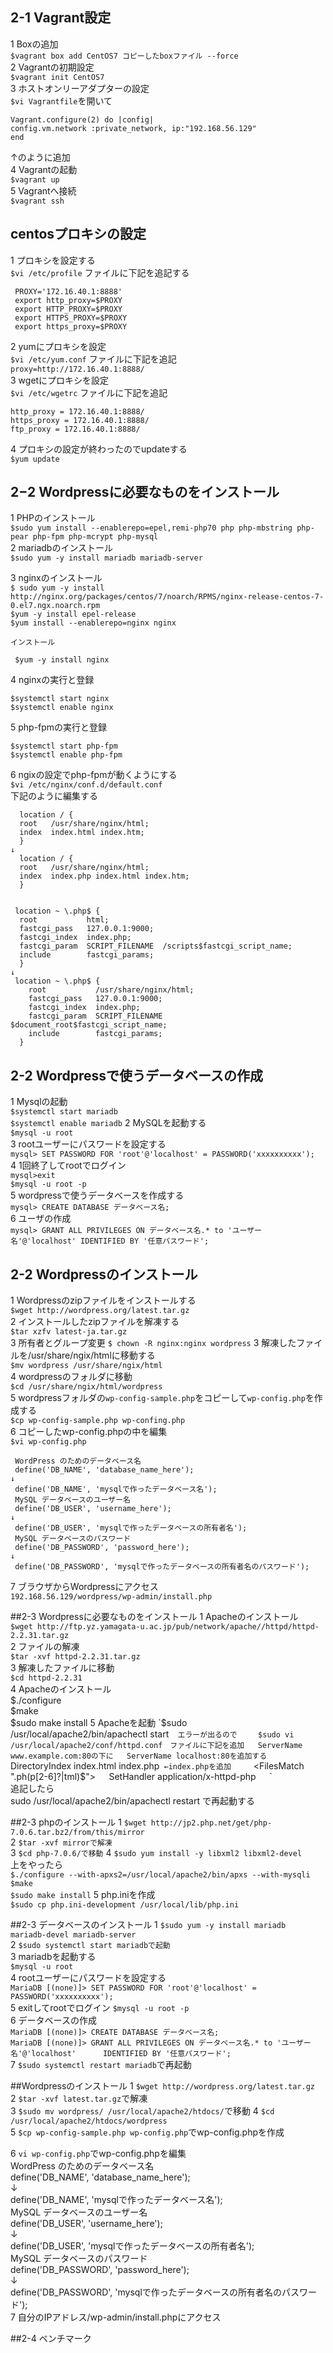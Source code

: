 ## 2-1 Vagrant設定

  1 Boxの追加  
   `$vagrant box add CentOS7 コピーしたboxファイル --force`  
  2 Vagrantの初期設定  
   `$vagrant init CentOS7`  
  3 ホストオンリーアダプターの設定  
    `$vi Vagrantfile`を開いて  

    Vagrant.configure(2) do |config|    
    config.vm.network :private_network, ip:"192.168.56.129"
    end

  ↑のように追加  
  4 Vagrantの起動  
   `$vagrant up`  
  5 Vagrantへ接続  
   `$vagrant ssh`  

## centosプロキシの設定  
 1 プロキシを設定する  
   `$vi /etc/profile` ファイルに下記を追記する  

     PROXY='172.16.40.1:8888'  
     export http_proxy=$PROXY  
     export HTTP_PROXY=$PROXY  
     export HTTPS_PROXY=$PROXY  
     export https_proxy=$PROXY  

  2 yumにプロキシを設定  
   `$vi /etc/yum.conf` ファイルに下記を追記  
   `proxy=http://172.16.40.1:8888/`  
  3 wgetにプロキシを設定  
   `$vi /etc/wgetrc` ファイルに下記を追記  

    http_proxy = 172.16.40.1:8888/  
    https_proxy = 172.16.40.1:8888/  
    ftp_proxy = 172.16.40.1:8888/  

  4 プロキシの設定が終わったのでupdateする  
   `$yum update`  

## 2−2 Wordpressに必要なものをインストール
  1 PHPのインストール  
  `$sudo yum install --enablerepo=epel,remi-php70 php php-mbstring php-pear php-fpm php-mcrypt php-mysql`  
  2 mariadbのインストール  
   `$sudo yum -y install mariadb mariadb-server`  

  3 nginxのインストール  
    `$ sudo yum -y install http://nginx.org/packages/centos/7/noarch/RPMS/nginx-release-centos-7-0.el7.ngx.noarch.rpm`  
    `$yum -y install epel-release`  
	`$yum install --enablerepo=nginx nginx`

    インストール  

     $yum -y install nginx

  4 nginxの実行と登録   

    $systemctl start nginx  
    $systemctl enable nginx  

  5 php-fpmの実行と登録  

    $systemctl start php-fpm  
    $systemctl enable php-fpm  

  6 ngixの設定でphp-fpmが動くようにする  
   `$vi /etc/nginx/conf.d/default.conf`  
   下記のように編集する  

      location / {  
      root   /usr/share/nginx/html;  
      index  index.html index.htm;  
      }  
 	↓  
      location / {  
      root   /usr/share/nginx/html;  
      index  index.php index.html index.htm;  
      }  


     location ~ \.php$ {  
      root           html;  
      fastcgi_pass   127.0.0.1:9000;  
      fastcgi_index  index.php;  
      fastcgi_param  SCRIPT_FILENAME  /scripts$fastcgi_script_name;  
      include        fastcgi_params;  
      }  
    ↓  
     location ~ \.php$ {  
        root           /usr/share/nginx/html;  
        fastcgi_pass   127.0.0.1:9000;  
        fastcgi_index  index.php;  
        fastcgi_param  SCRIPT_FILENAME  $document_root$fastcgi_script_name;  
        include        fastcgi_params;  
      }  
    

## 2-2 Wordpressで使うデータベースの作成
  1 Mysqlの起動  
   `$systemctl start mariadb`  
   `$systemctl enable mariadb`
  2 MySQLを起動する  
   `$mysql -u root`  
  3 rootユーザーにパスワードを設定する  
   `mysql> SET PASSWORD FOR 'root'@'localhost' = PASSWORD('xxxxxxxxxx');`  
  4 1回終了してrootでログイン  
   `mysql>exit`  
   `$mysql -u root -p`  
  5 wordpressで使うデータベースを作成する  
   `mysql> CREATE DATABASE データベース名;`  
  6 ユーザの作成  
   `mysql> GRANT ALL PRIVILEGES ON データベース名.* to 'ユーザー名'@'localhost' IDENTIFIED BY '任意パスワード';`  

## 2-2 Wordpressのインストール
  1 Wordpressのzipファイルをインストールする  
   `$wget http://wordpress.org/latest.tar.gz `  
  2 インストールしたzipファイルを解凍する  
   `$tar xzfv latest-ja.tar.gz`  
  3 所有者とグループ変更
   `$ chown -R nginx:nginx wordpress`
  3 解凍したファイルを/usr/share/ngix/htmlに移動する  
   `$mv wordpress /usr/share/ngix/html`  
  4 wordpressのフォルダに移動  
   `$cd /usr/share/ngix/html/wordpress`  
  5 wordpressフォルダの`wp-config-sample.php`をコピーして`wp-config.php`を作成する  
   `$cp wp-config-sample.php wp-confing.php`  
  6 コピーしたwp-config.phpの中を編集  
   `$vi wp-config.php`  

     WordPress のためのデータベース名  
     define('DB_NAME', 'database_name_here');  
    ↓
     define('DB_NAME', 'mysqlで作ったデータベース名');  
     MySQL データベースのユーザー名  
     define('DB_USER', 'username_here');  
    ↓
     define('DB_USER', 'mysqlで作ったデータベースの所有者名');  
     MySQL データベースのパスワード  
     define('DB_PASSWORD', 'password_here');  
    ↓
     define('DB_PASSWORD', 'mysqlで作ったデータベースの所有者名のパスワード');  

  7 ブラウザからWordpressにアクセス   
   `192.168.56.129/wordpress/wp-admin/install.php`  

##2-3 Wordpressに必要なものをインストール
  1 Apacheのインストール  
    `$wget http://ftp.yz.yamagata-u.ac.jp/pub/network/apache//httpd/httpd-2.2.31.tar.gz`  
  2 ファイルの解凍  
    `$tar -xvf httpd-2.2.31.tar.gz`  
  3 解凍したファイルに移動  
    `$cd httpd-2.2.31`  
  4 Apacheのインストール  
     $./configure  
     $make  
     $sudo make install  
  5 Apacheを起動  
    `$sudo /usr/local/apache2/bin/apachectl start`  
      エラーが出るので  
    　$sudo vi /usr/local/apache2/conf/httpd.conf　ファイルに下記を追加  
      ServerName www.example.com:80の下に  
      ServerName localhost:80を追加する  
      `<IfModule dir_module>`  
       `DirectoryIndex index.html index.php`  ←index.phpを追加  
      `</IfModule>`  
      `<FilesMatch "\.ph(p[2-6]?|tml)$">`  
        `SetHandler application/x-httpd-php`  
      `</FilesMatch>`  
     追記したら  
     sudo /usr/local/apache2/bin/apachectl restart で再起動する  

##2-3 phpのインストール
  1 `$wget http://jp2.php.net/get/php-7.0.6.tar.bz2/from/this/mirror`  
  2 `$tar -xvf mirrorで解凍`  
  3 `$cd php-7.0.6/で移動`
  4 `$sudo yum install -y libxml2 libxml2-devel`  
    上をやったら  
    `$./configure --with-apxs2=/usr/local/apache2/bin/apxs --with-mysqli`  
    `$make`  
    `$sudo make install`
  5 php.iniを作成  
    `$sudo cp php.ini-development /usr/local/lib/php.ini`  

##2-3 データベースのインストール
  1 `$sudo yum -y install mariadb mariadb-devel mariadb-server`  
  2 `$sudo systemctl start mariadbで起動`  
  3 mariadbを起動する  
    `$mysql -u root`  
  4 rootユーザーにパスワードを設定する  
    `MariaDB [(none)]> SET PASSWORD FOR 'root'@'localhost' = PASSWORD('xxxxxxxxxx');`  
  5 exitしてrootでログイン
    `$mysql -u root -p`  
  6 データベースの作成  
    `MariaDB [(none)]> CREATE DATABASE データベース名;`  
    `MariaDB [(none)]> GRANT ALL PRIVILEGES ON データベース名.* to 'ユーザー名'@'localhost'      IDENTIFIED BY '任意パスワード';`  
  7 `$sudo systemctl restart mariadb`で再起動

##Wordpressのインストール
  1 `$wget http://wordpress.org/latest.tar.gz`  
  2 `$tar -xvf latest.tar.gz`で解凍  
  3 `$sudo mv wordpress/ /usr/local/apache2/htdocs/`で移動
  4 `$cd /usr/local/apache2/htdocs/wordpress`  
  5 `$cp wp-config-sample.php wp-config.php`でwp-config.phpを作成  
  
  6 `vi wp-config.php`でwp-config.phpを編集  
     WordPress のためのデータベース名  
     define('DB_NAME', 'database_name_here');  
       ↓  
     define('DB_NAME', 'mysqlで作ったデータベース名');  
     MySQL データベースのユーザー名  
     define('DB_USER', 'username_here');  
       ↓  
     define('DB_USER', 'mysqlで作ったデータベースの所有者名');  
     MySQL データベースのパスワード  
     define('DB_PASSWORD', 'password_here');  
       ↓  
     define('DB_PASSWORD', 'mysqlで作ったデータベースの所有者名のパスワード');  
   7 自分のIPアドレス/wp-admin/install.phpにアクセス  

##2-4 ベンチマーク


